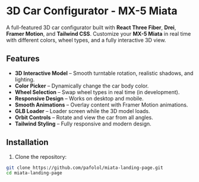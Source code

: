# 3D Car Configurator - MX-5 Miata

A full-featured 3D car configurator built with **React Three Fiber**, **Drei**, **Framer Motion**, and **Tailwind CSS**. Customize your **MX-5 Miata** in real time with different colors, wheel types, and a fully interactive 3D view.


## Features

- **3D Interactive Model** – Smooth turntable rotation, realistic shadows, and lighting.
- **Color Picker** – Dynamically change the car body color.
- **Wheel Selection** – Swap wheel types in real time (in development).
- **Responsive Design** – Works on desktop and mobile.
- **Smooth Animations** – Overlay content with Framer Motion animations.
- **GLB Loader** – Loader screen while the 3D model loads.
- **Orbit Controls** – Rotate and view the car from all angles.
- **Tailwind Styling** – Fully responsive and modern design.



## Installation

1. Clone the repository:

```bash
git clone https://github.com/pafolol/miata-landing-page.git
cd miata-landing-page
```


